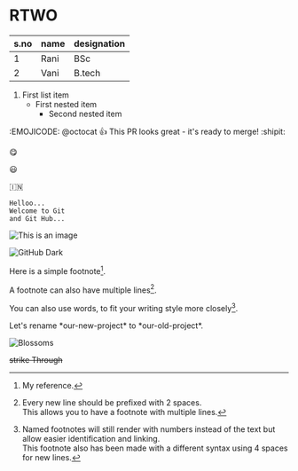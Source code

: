 # RTWO


 

s.no|name|designation
-----|-----|-----------
1|Rani|BSc
2|Vani|B.tech

1. First list item
   - First nested  item
     - Second nested item

:EMOJICODE:
@octocat :+1: This PR looks great - it's ready to merge! :shipit:

:yum:

:smiley:

:india:

```
Helloo...
Welcome to Git
and Git Hub...
``` 

![This is an image](https://myoctocat.com/assets/images/base-octocat.svg)
  
 ![GitHub Dark](https://github.com/github-dark.png#gh-light-mode-only)
 
 Here is a simple footnote[^1].

A footnote can also have multiple lines[^2].  

You can also use words, to fit your writing style more closely[^note].

[^1]: My reference.
[^2]: Every new line should be prefixed with 2 spaces.  
  This allows you to have a footnote with multiple lines.
[^note]:
    Named footnotes will still render with numbers instead of the text but allow easier identification and linking.  
    This footnote also has been made with a different syntax using 4 spaces for new lines.
    
    
    
Let's rename \*our-new-project\* to \*our-old-project\*.


![Blossoms](https://static.toiimg.com/photo/71822324.cms)

~~strike Through~~


